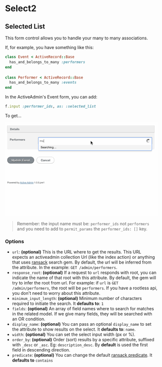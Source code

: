 # Select2

## Selected List

This form control allows you to handle your many to many associations.

If, for example, you have something like this:

```ruby
class Event < ActiveRecord::Base
  has_and_belongs_to_many :performers
end

class Performer < ActiveRecord::Base
  has_and_belongs_to_many :events
end
```

In the ActiveAdmin's Event form, you can add:

```ruby
f.input :performer_ids, as: :selected_list
```

To get...

<img src="./images/select2-selected-list.gif" />

> Remember: the input name must be: `performer_ids` not `performers` and you need to add to `permit_params` the `performer_ids: []` key.

### Options

* `url`: **(optional)** This is the URL where to get the results. This URL expects an activeadmin collection Url (like the index action) or anything that uses [ransack](https://github.com/activerecord-hackery/ransack) search gem. By default, the url will be inferred from the attribute. In the example: `GET /admin/performers`.
* `response_root`: **(optional)** If a request to `url` responds with root, you can indicate the name of that root with this attribute. By default, the gem will try to infer the root from url. For example: if `url` is `GET /admin/performers`, the root will be `performers`. If you have a rootless api, you don't need to worry about this attribute.
* `minimum_input_length`: **(optional)** Minimum number of characters required to initiate the search. It **defaults to**: `1`
* `fields`: **(optional)** An array of field names where to search for matches in the related model. If we give many fields, they will be searched with an OR condition.
* `display_name`: **(optional)** You can pass an optional `display_name` to set the attribute to show results on the select. It **defaults to**: `name`.
* `width`: **(optional)** You can set the select input width (px or %).
* `order_by`: **(optional)** Order (sort) results by a specific attribute, suffixed with `_desc` or `_asc`. Eg: `description_desc`. By **default** is used the first field in descending direction.
* `predicate`: **(optional)** You can change the default [ransack predicate](https://github.com/activerecord-hackery/ransack#search-matchers). It **defaults to** `contains`
